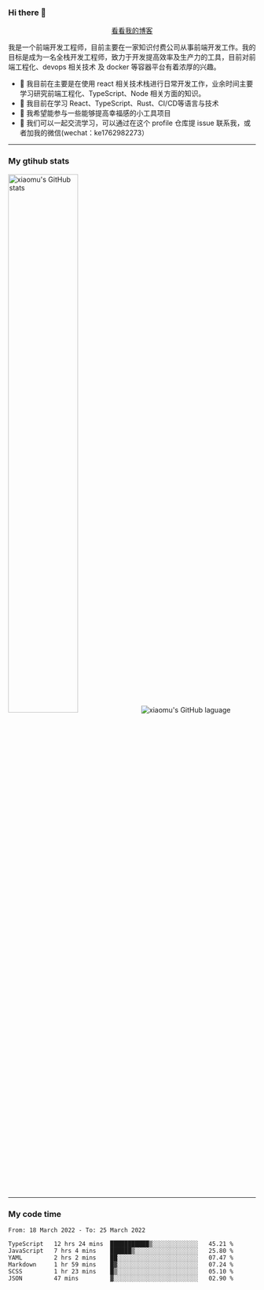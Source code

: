 ### Hi there 👋

<p align="center">
  <a href="https://real-jacket.github.io/">看看我的博客</a>
</p>

我是一个前端开发工程师，目前主要在一家知识付费公司从事前端开发工作。我的目标是成为一名全栈开发工程师，致力于开发提高效率及生产力的工具，目前对前端工程化、devops 相关技术 及 docker 等容器平台有着浓厚的兴趣。

- 🔭 我目前在主要是在使用 react 相关技术栈进行日常开发工作，业余时间主要学习研究前端工程化、TypeScript、Node 相关方面的知识。
- 🌱 我目前在学习 React、TypeScript、Rust、CI/CD等语言与技术
- 👯 我希望能参与一些能够提高幸福感的小工具项目
- 💬 我们可以一起交流学习，可以通过在这个 profile 仓库提 issue 联系我，或者加我的微信(wechat：ke1762982273）

***

### My gtihub stats

<a><img src="https://github-readme-stats.vercel.app/api?username=real-jacket" title="xiaomu's GitHub stats" alt="xiaomu's GitHub stats" style="width:53%;"/></a>
<a><img src="https://github-readme-stats.vercel.app/api/top-langs/?username=real-jacket&layout=compact" title="xiaomu's GitHub laguage" alt="xiaomu's GitHub laguage" style="width:44.3%%;"/><a/>

***

### My code time

<!--START_SECTION:waka-->

```text
From: 18 March 2022 - To: 25 March 2022

TypeScript   12 hrs 24 mins  ███████████▒░░░░░░░░░░░░░   45.21 %
JavaScript   7 hrs 4 mins    ██████▒░░░░░░░░░░░░░░░░░░   25.80 %
YAML         2 hrs 2 mins    ██░░░░░░░░░░░░░░░░░░░░░░░   07.47 %
Markdown     1 hr 59 mins    █▓░░░░░░░░░░░░░░░░░░░░░░░   07.24 %
SCSS         1 hr 23 mins    █▒░░░░░░░░░░░░░░░░░░░░░░░   05.10 %
JSON         47 mins         ▓░░░░░░░░░░░░░░░░░░░░░░░░   02.90 %
```

<!--END_SECTION:waka-->

